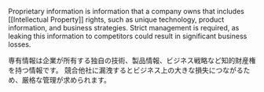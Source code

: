 
Proprietary information is information that a company owns that includes [[Intellectual Property]] rights, such as unique technology, product information, and business strategies.
Strict management is required, as leaking this information to competitors could result in significant business losses.

専有情報は企業が所有する独自の技術、製品情報、ビジネス戦略など知的財産権を持つ情報です。
競合他社に漏洩するとビジネス上の大きな損失につながるため、厳格な管理が求められます。
